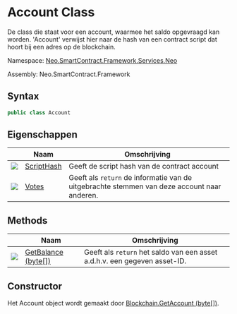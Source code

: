 # Account Class

De class die staat voor een account, waarmee het saldo opgevraagd kan worden. 'Account' verwijst hier naar de hash van een contract script dat hoort bij een adres op de blockchain.

Namespace: [Neo.SmartContract.Framework.Services.Neo](../neo.md)

Assembly: Neo.SmartContract.Framework

## Syntax

```c#
public class Account
```

## Eigenschappen

| | Naam | Omschrijving | 
| ---------------------------------------- | ----------------------------------- | ------------------ |
| ![](https://i-msdn.sec.s-msft.com/dynimg/IC74937.jpeg) |[ScriptHash](Account/ScriptHash.md) | Geeft de script hash van de contract account | 
| ![](https://i-msdn.sec.s-msft.com/dynimg/IC74937.jpeg) |[Votes](Account/Votes.md) | Geeft als `return` de informatie van de uitgebrachte stemmen van deze account naar anderen.

## Methods

| | Naam | Omschrijving | 
| ---------------------------------------- | ---------------------------------------- | ------------------ |
| ![](https://i-msdn.sec.s-msft.com/dynimg/IC91302.jpeg) | [GetBalance (byte[])](Account/GetBalance.md) | Geeft als `return` het saldo van een asset a.d.h.v. een gegeven asset-ID.

## Constructor

Het Account object wordt gemaakt door [Blockchain.GetAccount (byte[])](Blockchain/GetAccount.md).
